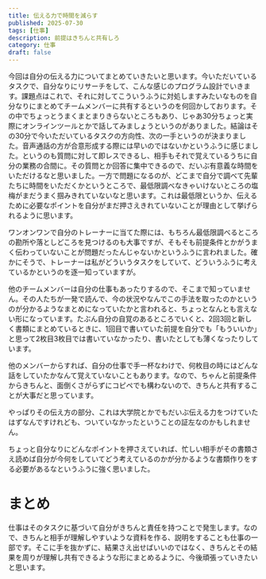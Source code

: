 ```yaml
---
title: 伝える力で時間を減らす
published: 2025-07-30
tags: [仕事]
description: 前提はきちんと共有しろ
category: 仕事
draft: false
---
```


今回は自分の伝える力についてまとめていきたいと思います。今いただいているタスクで、自分なりにリサーチをして、こんな感じのプログラム設計でいきます。課題点はこれで、それに対してこういうふうに対処しますみたいなものを自分なりにまとめてチームメンバーに共有するというのを何回かしております。その中でちょっとうまくまとまりきらないところもあり、じゃあ30分ちょっと実際にオンラインツールとかで話してみましょうというのがありました。結論はその30分で今いただいているタスクの方向性、次の一手というのが決まりました。音声通話の方が合意形成する際には早いのではないかというふうに感じました。というのも質問に対して即レスできるし、相手もそれで覚えているうちに自分の業務の合間に。その質問とか回答に集中できるので、だいぶ有意義な時間をいただけるなと思いました。一方で問題になるのが、どこまで自分で調べて先輩たちに時間をいただくかというところで、最低限調べなきゃいけないところの塩梅がまだうまく掴みきれていないなと思います。これは最低限というか、伝えるために必要なポイントを自分がまだ押さえきれていないことが理由として挙げられるように思います。

ワンオンワンで自分のトレーナーに当てた際には、もちろん最低限調べるところの勘所や落としどころを見つけるのも大事ですが、そもそも前提条件とかがうまく伝わっていないことが問題だったんじゃないかというふうに言われました。確かにそうで、トレーナーは私がどういうタスクをしていて、どういうふうに考えているかというのを逐一知っていますが。

他のチームメンバーは自分の仕事もあったりするので、そこまで知っていません。その人たちが一発で読んで、今の状況やなんでこの手法を取ったのかというのが分かるようなまとめになっていたかと言われると、ちょっとなんとも言えない形になっています。たぶん自分の自覚のあるところでいくと、2回3回と新しく書類にまとめているときに、1回目で書いていた前提を自分でも「もういいか」と思って2枚目3枚目では書いていなかったり、書いたとしても薄くなったりしています。

他のメンバーからすれば、自分の仕事で手一杯なわけで、何枚目の時にはどんな話をしていたかなんて覚えていないこともあります。なので、ちゃんと前提条件からきちんと、面倒くさがらずにコピペでも構わないので、きちんと共有することが大事だと思っています。

やっぱりその伝え方の部分、これは大学院とかでもだいぶ伝える力をつけていたはずなんですけれども、ついていなかったということの証左なのかもしれません。

ちょっと自分なりにどんなポイントを押さえていれば、忙しい相手がその書類さえ読めば自分が今何をしていてどう考えているのかが分かるような書類作りをする必要があるなというふうに強く思いました。

# まとめ

仕事はそのタスクに基づいて自分がきちんと責任を持つことで発生します。なので、きちんと相手が理解しやすいような資料を作る、説明をすることも仕事の一部です。そこに手を抜かずに、結果さえ出せばいいのではなく、きちんとその結果を周りが理解し共有できるような形にまとめるように、今後頑張っていきたいと思います。
